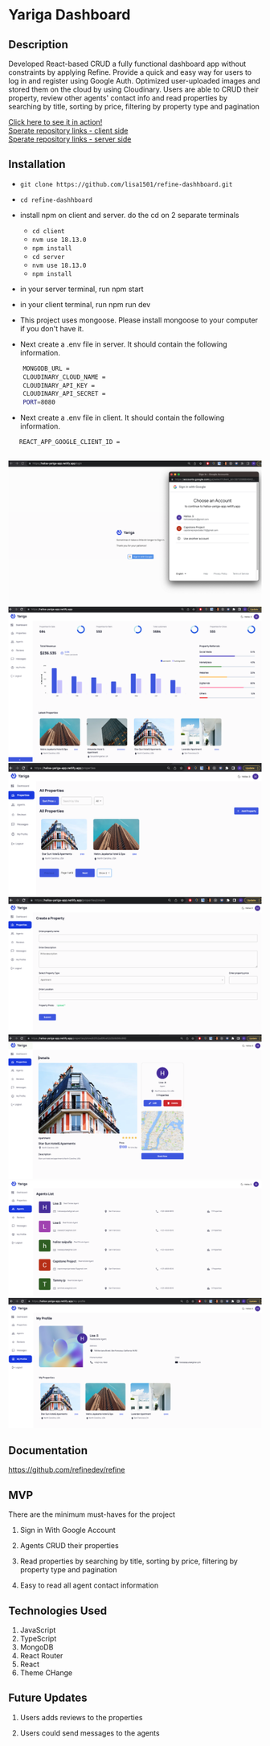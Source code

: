 # Yariga Dashboard

## Description

Developed React-based CRUD a fully functional dashboard app without constraints by applying Refine. Provide a quick and easy way for users to log in and register using Google Auth. Optimized user-uploaded images and stored them on the cloud by using Cloudinary. Users are able to CRUD their property, review other agents' contact info and read properties by searching by title, sorting by price, filtering by property type and pagination
<br>

[Click here to see it in action!](https://halisa-yariga-app.netlify.app)
<br>
[Sperate repository links - client side](https://github.com/lisa1501/Dashboard-Application-client)
<br>
[Sperate repository links - server side](https://github.com/lisa1501/Dashboard-Application-server)
## Installation

- `git clone https://github.com/lisa1501/refine-dashhboard.git `
- `cd refine-dashhboard`
- install npm on client and server. do the cd on 2 separate terminals
  - `cd client`
  - `nvm use 18.13.0`
  - `npm install`
  - `cd server`
  - `nvm use 18.13.0`
  - `npm install`
 - in your server terminal, run npm start
 - in your client terminal, run npm run dev
- This project uses mongoose. Please install mongoose to your computer if you don't have it.

- Next create a .env file in server. It should contain the following information.
```bash
    MONGODB_URL = 
    CLOUDINARY_CLOUD_NAME = 
    CLOUDINARY_API_KEY = 
    CLOUDINARY_API_SECRET = 
    PORT=8080
```
- Next create a .env file in client. It should contain the following information.
```bash
   REACT_APP_GOOGLE_CLIENT_ID = 
```
## 

![image](https://github.com/lisa1501/Dashboard-Application-server/blob/main/images/signin.png)
![image](https://github.com/lisa1501/Dashboard-Application-server/blob/main/images/dashboard.png)
![image](https://github.com/lisa1501/Dashboard-Application-server/blob/main/images/properties.png)
![image](https://github.com/lisa1501/Dashboard-Application-server/blob/main/images/addproperty.png)
![image](https://github.com/lisa1501/Dashboard-Application-server/blob/main/images/propertyDetail.png)
![image](https://github.com/lisa1501/Dashboard-Application-server/blob/main/images/agentList.png)
![image](https://github.com/lisa1501/Dashboard-Application-server/blob/main/images/myProfile.png)



## Documentation 

https://github.com/refinedev/refine

## MVP

There are the minimum must-haves for the project

1. Sign in With Google Account

2. Agents CRUD their properties

3. Read properties by searching by title, sorting by price, filtering by property type and pagination

4. Easy to read all agent contact information

## Technologies Used

1.  JavaScript
2.  TypeScript
3.  MongoDB
4.  React Router
5.  React
6.  Theme CHange 

## Future Updates

1.  Users adds reviews to the properties

2.  Users could send messages to the agents



  
